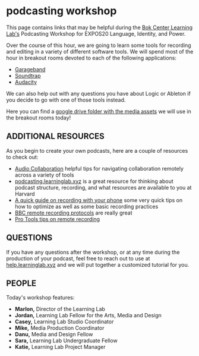 # podcasting workshop

This page contains links that may be helpful during the [Bok Center Learning Lab's](https://bokcenter.harvard.edu/learning-lab) Podcasting Workshop for EXPOS20 Language, Identity, and Power.

Over the course of this hour, we are going to learn some tools for recording and editing in a variety of different software tools. We will spend most of the hour in breakout rooms devoted to each of the following applications:

* [Garageband](http://resources.learninglab.xyz/simple/projects/gened1042/garageband)
* [Soundtrap](http://resources.learninglab.xyz/simple/projects/gened1042/soundtrap)
* [Audacity](http://resources.learninglab.xyz/simple/projects/gened1042/audacity)

We can also help out with any questions you have about Logic or Ableton if you decide to go with one of those tools instead.

Here you can find a [google drive folder with the media assets](https://drive.google.com/drive/folders/1TmVnzv3Z3sWznzVNUcZKQDCaeJDFA7ln) we will use in the breakout rooms today!

## ADDITIONAL RESOURCES
As you begin to create your own podcasts, here are a couple of resources to check out:
* [Audio Collaboration](http://resources.learninglab.xyz/simple/projects/gened1042/audio-collaboration) helpful tips for navigating collaboration remotely across a variety of tools
* [podcasting.learninglab.xyz](http://podcasting.learninglab.xyz) is a great resource for thinking about podcast structure, recording, and what resources are available to you at Harvard
* [A quick guide on recording with your phone](http://resources.learninglab.xyz/simple/projects/gened1042/podcasting-workshop) some very quick tips on how to optimize as well as some basic recording practices
* [BBC remote recording protocols](https://www.bbc.com/news/business-26256502) are really great
* [Pro Tools tips on remote recording](https://www.pro-tools-expert.com/production-expert-1/2020/3/31/case-study-how-to-remote-record-during-the-covid-19-lockdown)

## QUESTIONS
If you have any questions after the workshop, or at any time during the production of your podcast, feel free to reach out to use at [help.learninglab.xyz](http://help.learninglab.xyz) and we will put together a customized tutorial for you.


## PEOPLE
Today's workshop features:
- **Marlon,** Director of the Learning Lab
- **Jordan,** Learning Lab Fellow for the Arts, Media and Design
- **Casey,** Learning Lab Studio Coordinator
- **Mike,** Media Production Coordinator
- **Danu,** Media and Design Fellow
- **Sara,** Learning Lab Undergraduate Fellow
- **Katie,** Learning Lab Project Manager
